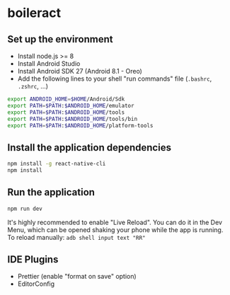 # boileract

## Set up the environment

- Install node.js >= 8
- Install Android Studio
- Install Android SDK 27 (Android 8.1 - Oreo)
- Add the following lines to your shell "run commands" file (`.bashrc`, `.zshrc`, ...)

```bash
export ANDROID_HOME=$HOME/Android/Sdk
export PATH=$PATH:$ANDROID_HOME/emulator
export PATH=$PATH:$ANDROID_HOME/tools
export PATH=$PATH:$ANDROID_HOME/tools/bin
export PATH=$PATH:$ANDROID_HOME/platform-tools
```

## Install the application dependencies

```bash
npm install -g react-native-cli
npm install
```

## Run the application

```bash
npm run dev
```

It's highly recommended to enable "Live Reload". You can do it in the Dev Menu, which can be opened shaking your phone while the app is running. To reload manually: `adb shell input text "RR"`

## IDE Plugins

- Prettier (enable "format on save" option)
- EditorConfig
